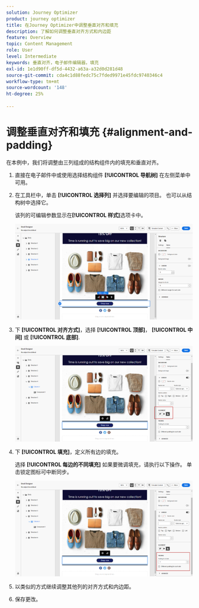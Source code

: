 ```yaml
---
solution: Journey Optimizer
product: journey optimizer
title: 在Journey Optimizer中调整垂直对齐和填充
description: 了解如何调整垂直对齐方式和内边距
feature: Overview
topic: Content Management
role: User
level: Intermediate
keywords: 垂直对齐，电子邮件编辑器，填充
exl-id: 1e1d90ff-df5d-4432-a63a-a32d0d281d48
source-git-commit: cda4c1d88fedc75c7fded9971e45fdc9740346c4
workflow-type: tm+mt
source-wordcount: '148'
ht-degree: 25%

---
```


# 调整垂直对齐和填充 {#alignment-and-padding}

在本例中，我们将调整由三列组成的结构组件内的填充和垂直对齐。

1. 直接在电子邮件中或使用选择结构组件 **[!UICONTROL 导航树]** 在左侧菜单中可用。

1. 在工具栏中，单击 **[!UICONTROL 选择列]** 并选择要编辑的项目。 也可以从结构树中选择它。

   该列的可编辑参数显示在&#x200B;**[!UICONTROL 样式]**&#x200B;选项卡中。

   ![](assets/alignment_2.png)

1. 下 **[!UICONTROL 对齐方式]**，选择 **[!UICONTROL 顶部]**， **[!UICONTROL 中间]** 或 **[!UICONTROL 底部]**.

   ![](assets/alignment_3.png)

1. 下 **[!UICONTROL 填充]**，定义所有边的填充。

   选择 **[!UICONTROL 每边的不同填充]** 如果要微调填充，请执行以下操作。 单击锁定图标可中断同步。

   ![](assets/alignment_4.png)

1. 以类似的方式继续调整其他列的对齐方式和内边距。

1. 保存更改。
